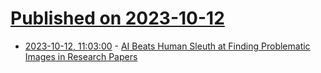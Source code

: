 # [Published on 2023-10-12](index.md)

* [2023-10-12, 11:03:00](https://soylentnews.org/article.pl?sid=23/10/11/129231&from=rss) - [AI Beats Human Sleuth at Finding Problematic Images in Research Papers](https://soylentnews.org/article.pl?sid=23/10/11/129231&from=rss)
